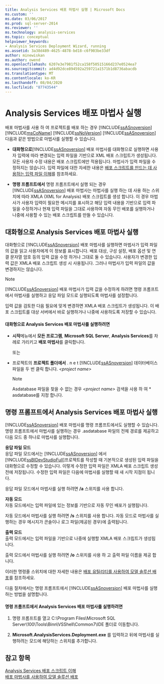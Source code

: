 ```yaml
---
title: Analysis Services 배포 마법사 실행 | Microsoft Docs
ms.custom: ''
ms.date: 03/06/2017
ms.prod: sql-server-2014
ms.reviewer: ''
ms.technology: analysis-services
ms.topic: conceptual
helpviewer_keywords:
- Analysis Services Deployment Wizard, running
ms.assetid: 3a38d489-4625-4878-bd18-c6f903be33df
author: minewiskan
ms.author: owend
ms.openlocfilehash: 6207e3e7981f52ca158f50515166d237e0524ea7
ms.sourcegitcommit: ad4d92dce894592a259721a1571b1d8736abacdb
ms.translationtype: MT
ms.contentlocale: ko-KR
ms.lasthandoff: 08/04/2020
ms.locfileid: "87743544"
---
```

# <a name="running-the-analysis-services-deployment-wizard"></a>Analysis Services 배포 마법사 실행
  배포 마법사를 사용 하 여 프로젝트를 배포 하는 경우 [!INCLUDE[ssASnoversion](../../includes/ssasnoversion-md.md)] [!INCLUDE[msCoName](../../includes/msconame-md.md)] [!INCLUDE[ssNoVersion](../../includes/ssnoversion-md.md)] [!INCLUDE[ssASnoversion](../../includes/ssasnoversion-md.md)] 다음과 같은 방법으로 마법사를 실행할 수 있습니다.  
  
-   **대화형으로**[!INCLUDE[ssASnoversion](../../includes/ssasnoversion-md.md)] 배포 마법사를 대화형으로 실행하면 사용자 입력에 따라 변경되는 입력 파일을 기반으로 XML 배포 스크립트가 생성됩니다. 모든 사용자 수정 내용은 배포 스크립트에만 적용됩니다. 마법사가 입력 파일을 수정하지는 않습니다. 입력 파일에 대한 자세한 내용은 [배포 스크립트를 만드는 데 사용하는 입력 파일 이해](deployment-script-files-input-used-to-create-deployment-script.md)를 참조하세요.  
  
-   **명령 프롬프트에서** 명령 프롬프트에서 실행 되는 경우 [!INCLUDE[ssASnoversion](../../includes/ssasnoversion-md.md)] 배포 마법사는 마법사를 실행 하는 데 사용 하는 스위치에 따라 XMLA (XML for Analysis) 배포 스크립트를 생성 합니다. 이 경우 마법사가 사용자 입력이 필요한 메시지를 표시하고 해당 입력 내용을 기반으로 입력 파일을 수정하거나 현재 입력 파일을 그대로 사용하여 자동 무인 배포를 실행하거나 나중에 사용할 수 있는 배포 스크립트를 만들 수 있습니다.  
  
## <a name="running-the-analysis-services-deployment-wizard-interactively"></a>대화형으로 Analysis Services 배포 마법사 실행  
 대화형으로 [!INCLUDE[ssASnoversion](../../includes/ssasnoversion-md.md)] 배포 마법사를 실행하면 마법사가 입력 파일의 값을 읽고 사용자에게 이 정보를 표시합니다. 배포 대상, 구성 설정, 배포 옵션 및 연결 문자열 암호 등의 입력 값을 수정 하거나 그대로 둘 수 있습니다. 사용자가 변경한 입력 값은 XMLA 배포 스크립트 생성 시 사용됩니다. 그러나 마법사가 입력 파일의 값을 변경하지는 않습니다.  
  
> [!NOTE]  
>  [!INCLUDE[ssASnoversion](../../includes/ssasnoversion-md.md)] 배포 마법사가 입력 값을 수정하게 하려면 명령 프롬프트에서 마법사를 실행하고 응답 파일 모드로 실행되도록 마법사를 설정합니다.  
  
 입력 값을 검토한 다음 필요에 맞게 변경하면 XMLA 배포 스크립트가 생성됩니다. 이 배포 스크립트를 대상 서버에서 바로 실행하거나 나중에 사용하도록 저장할 수 있습니다.  
  
#### <a name="to-run-the-analysis-services-deployment-wizard-interactively"></a>대화형으로 Analysis Services 배포 마법사를 실행하려면  
  
-   **시작**메뉴에서 **모든 프로그램**, **Microsoft SQL Server**, **Analysis Services**를 차례로 가리키고 **배포 마법사**를 클릭합니다.  
  
     또는  
  
-   프로젝트의 **프로젝트 폴더에서** . n e t [!INCLUDE[ssASnoversion](../../includes/ssasnoversion-md.md)] 데이터베이스 파일을 두 번 클릭 합니다. *\<project name>*  
  
    > [!NOTE]  
    >  Asdatabase 파일을 찾을 수 없는 경우 *\<project name>* 검색을 사용 하 여 * asdatabase를 지정 합니다.  
  
## <a name="running-the-analysis-services-deployment-wizard-at-the-command-prompt"></a>명령 프롬프트에서 Analysis Services 배포 마법사 실행  
 [!INCLUDE[ssASnoversion](../../includes/ssasnoversion-md.md)] 배포 마법사를 명령 프롬프트에서도 실행할 수 있습니다. 명령 프롬프트에서 마법사를 실행하는 경우 .asdatabase 파일의 전체 경로를 제공하고 다음 모드 중 하나로 마법사를 실행합니다.  
  
 **응답 파일 모드**  
 응답 파일 모드에서는 [!INCLUDE[ssASnoversion](../../includes/ssasnoversion-md.md)] 에서 [!INCLUDE[ssBIDevStudioFull](../../includes/ssbidevstudiofull-md.md)]프로젝트를 작성할 때 기본적으로 생성된 입력 파일을 대화형으로 수정할 수 있습니다. 이렇게 수정한 입력 파일은 XMLA 배포 스크립트 생성 전에 저장됩니다. 수정한 입력 파일은 다음에 마법사를 실행할 때 새 시작 지점이 됩니다.  
  
 응답 파일 모드에서 마법사를 실행 하려면 **/a** 스위치를 사용 합니다.  
  
 **자동 모드**  
 자동 모드에서는 입력 파일에 있는 정보를 기반으로 자동 무인 배포가 실행됩니다.  
  
 자동 모드에서 마법사를 실행 하려면 **/s** 스위치를 사용 합니다. 자동 모드로 마법사를 실행하는 경우 메시지가 콘솔이나 로그 파일(제공된 경우)에 출력됩니다.  
  
 **출력 모드**  
 출력 모드에서는 입력 파일을 기반으로 나중에 실행할 XMLA 배포 스크립트가 생성됩니다.  
  
 출력 모드에서 마법사를 실행 하려면 **/o** 스위치를 사용 하 고 출력 파일 이름을 제공 합니다.  
  
 이러한 명령줄 스위치에 대한 자세한 내용은 [배포 유틸리티를 사용하여 모델 솔루션 배포](deploy-model-solutions-with-the-deployment-utility.md)를 참조하세요.  
  
 다음 절차에서는 명령 프롬프트에서 [!INCLUDE[ssASnoversion](../../includes/ssasnoversion-md.md)] 배포 마법사를 실행하는 방법을 설명합니다.  
  
#### <a name="to-run-the-analysis-services-deployment-wizard-at-the-command-prompt"></a>명령 프롬프트에서 Analysis Services 배포 마법사를 실행하려면  
  
1.  명령 프롬프트를 열고 C:\Program Files\Microsoft SQL Server\100\Tools\Binn\VSShell\Common7\IDE 폴더로 이동합니다.  
  
2.  **Microsoft.AnalysisServices.Deployment.exe** 를 입력하고 뒤에 마법사를 실행하려는 모드에 해당하는 스위치를 추가합니다.  
  
## <a name="see-also"></a>참고 항목  
 [Analysis Services 배포 스크립트 이해](understanding-the-analysis-services-deployment-script.md)   
 [배포 마법사를 사용하여 모델 솔루션 배포](deploy-model-solutions-using-the-deployment-wizard.md)  
  
  
